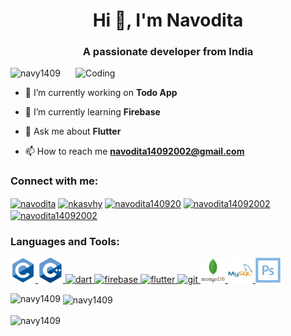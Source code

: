 

<h1 align="center">Hi 👋, I'm Navodita</h1>
<h3 align="center">A passionate developer from India</h3>
<img align="right" alt="Coding" width="400" src="https://media.tenor.com/S59bPkT0pqcAAAAC/programming.gif">

<p align="left"> <img src="https://komarev.com/ghpvc/?username=navy1409&label=Profile%20views&color=0e75b6&style=flat" alt="navy1409" /> </p>

- 🔭 I’m currently working on **Todo App**

- 🌱 I’m currently learning **Firebase**

- 💬 Ask me about **Flutter**

- 📫 How to reach me **navodita14092002@gmail.com**

<h3 align="left">Connect with me:</h3>
<p align="left">
<a href="https://linkedin.com/in/navodita" target="blank"><img align="center" src="https://raw.githubusercontent.com/rahuldkjain/github-profile-readme-generator/master/src/images/icons/Social/linked-in-alt.svg" alt="navodita" height="30" width="40" /></a>
<a href="https://instagram.com/nkasvhy" target="blank"><img align="center" src="https://raw.githubusercontent.com/rahuldkjain/github-profile-readme-generator/master/src/images/icons/Social/instagram.svg" alt="nkasvhy" height="30" width="40" /></a>
<a href="https://www.codechef.com/users/navodita140920" target="blank"><img align="center" src="https://cdn.jsdelivr.net/npm/simple-icons@3.1.0/icons/codechef.svg" alt="navodita140920" height="30" width="40" /></a>
<a href="https://codeforces.com/profile/navodita14092002" target="blank"><img align="center" src="https://raw.githubusercontent.com/rahuldkjain/github-profile-readme-generator/master/src/images/icons/Social/codeforces.svg" alt="navodita14092002" height="30" width="40" /></a>
<a href="https://www.leetcode.com/navodita14092002" target="blank"><img align="center" src="https://raw.githubusercontent.com/rahuldkjain/github-profile-readme-generator/master/src/images/icons/Social/leet-code.svg" alt="navodita14092002" height="30" width="40" /></a>
</p>

<h3 align="left">Languages and Tools:</h3>
<p align="left"> <a href="https://www.cprogramming.com/" target="_blank" rel="noreferrer"> <img src="https://raw.githubusercontent.com/devicons/devicon/master/icons/c/c-original.svg" alt="c" width="40" height="40"/> </a> <a href="https://www.w3schools.com/cpp/" target="_blank" rel="noreferrer"> <img src="https://raw.githubusercontent.com/devicons/devicon/master/icons/cplusplus/cplusplus-original.svg" alt="cplusplus" width="40" height="40"/> </a> <a href="https://dart.dev" target="_blank" rel="noreferrer"> <img src="https://www.vectorlogo.zone/logos/dartlang/dartlang-icon.svg" alt="dart" width="40" height="40"/> </a> <a href="https://firebase.google.com/" target="_blank" rel="noreferrer"> <img src="https://www.vectorlogo.zone/logos/firebase/firebase-icon.svg" alt="firebase" width="40" height="40"/> </a> <a href="https://flutter.dev" target="_blank" rel="noreferrer"> <img src="https://www.vectorlogo.zone/logos/flutterio/flutterio-icon.svg" alt="flutter" width="40" height="40"/> </a> <a href="https://git-scm.com/" target="_blank" rel="noreferrer"> <img src="https://www.vectorlogo.zone/logos/git-scm/git-scm-icon.svg" alt="git" width="40" height="40"/> </a> <a href="https://www.mongodb.com/" target="_blank" rel="noreferrer"> <img src="https://raw.githubusercontent.com/devicons/devicon/master/icons/mongodb/mongodb-original-wordmark.svg" alt="mongodb" width="40" height="40"/> </a> <a href="https://www.mysql.com/" target="_blank" rel="noreferrer"> <img src="https://raw.githubusercontent.com/devicons/devicon/master/icons/mysql/mysql-original-wordmark.svg" alt="mysql" width="40" height="40"/> </a> <a href="https://www.photoshop.com/en" target="_blank" rel="noreferrer"> <img src="https://raw.githubusercontent.com/devicons/devicon/master/icons/photoshop/photoshop-line.svg" alt="photoshop" width="40" height="40"/> </a> </p>

<p><img align="left" src="https://github-readme-stats.vercel.app/api/top-langs?username=navy1409&show_icons=true&locale=en&layout=compact" alt="navy1409" /></p>

<p>&nbsp;<img align="center" src="https://github-readme-stats.vercel.app/api?username=navy1409&show_icons=true&locale=en" alt="navy1409" /></p>

<p><img align="center" src="https://github-readme-streak-stats.herokuapp.com/?user=navy1409&" alt="navy1409" /></p>
